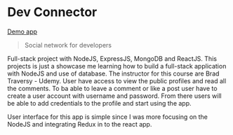 # Dev Connector

[Demo app](https://dev-connector-vs-555.herokuapp.com/)

> Social network for developers

Full-stack project with NodeJS, ExpressJS, MongoDB and ReactJS. This projects is just a showcase me learning how to build a full-stack application with NodeJS and use of database. The instructor for this course are Brad Traversy - Udemy. User have access to view the public profiles and read all the comments. To ba able to leave a comment or like a post user have to create a user account with username and password. From there users will be able to add credentials to the profile and start using the app.

User interface for this app is simple since I was more focusing on the NodeJS and integrating Redux in to the react app.
